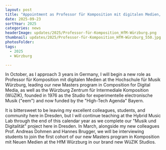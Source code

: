 ```yaml
---
layout: post
title: "Appointment as Professor für Komposition mit digitalen Medien, Hochschule für Musik Würzburg, Germany"
date: 2025-09-23
sortYear: 2025
categories: news
headerImage: updates/2025/Professor-für-Komposition_HfM-Würzburg.png
thumbnail: updates/2025/Professor-für-Komposition_HfM-Würzburg_550.jpg
photosFolder:
tags:
  - 2025
  - Würzburg

---
```


In October, as I approach 3 years in Germany, I will begin a new role as Professor für Komposition mit digitalen Medien at the Hochschule für Musik Würzburg, leading our new Masters program in Composition for Digital Media, as well as the Würzburg Zentrum für Intermediale Komposition (WüZIK), founded in 1976 as the Studio for experimentelle electronische Musik ("eem") and now funded by the "High-Tech Agenda" Bayern.

It is bittersweet to be leaving my excellent colleagues, students, and community here in Dresden, but I will continue teaching at the Hybrid Music Lab through the end of this calendar year as we complete our "Musik und Digitalität" project here in Dresden. In March, alongside my new colleagues Prof. Andreas Dohmen and Hannes Brugger, we will be interviewing students to join the first cohort of our new Masters program in Komposition mit Neuen Medien at the HfM Würzburg in our brand new WüZIK Studios.
